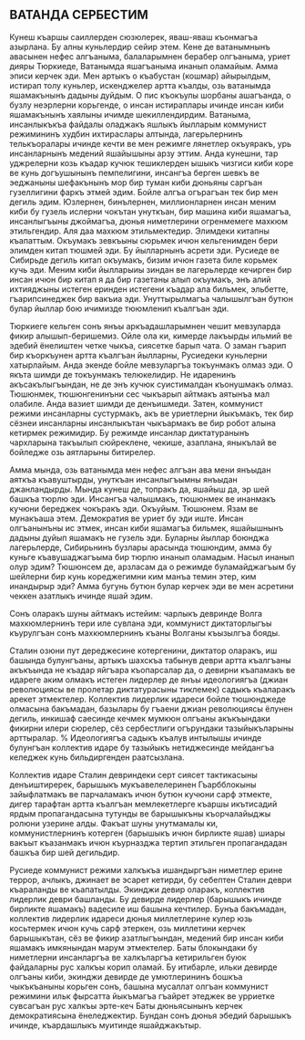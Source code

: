 ## ВАТАНДА СЕРБЕСТИМ
Кунеш къаршы саиллерден сюзюлерек, яваш-яваш къонмагъа азырлана.
Бу алны куньлердир сейир этем.
Кене де ватанымнынъ авасынен нефес алгъаныма, балаларымнен берабер олгъаныма, уриет дияры Тюркиеде, Ватанымда яшагъаныма инанып оламайым.
Амма эписи керчек эди.
Мен артыкъ о къабустан (кошмар) айырылдым,
истирап толу куньлер, искенджелер артта къалды, озь ватанымда яшамакънынъ дадыны дуйдым.
О пис къокъулы шорбаны ашагъанда, о бузлу неэрлерни корьгенде, о инсан истираплары ичинде инсан киби яшамакънынъ хаялыны ичимде шекиллендирдим.
Ватаныма, инсанлыкъкъа файдалы оладжакъ яшлыкъ йылларым коммунист режимининъ худбин ихтираслары алтында, лагерьлернинъ телькъоралары ичинде кечти ве мен режимге лянетлер окъуяракъ, урь инсанларнынъ медений яшайышыны арзу эттим.
Анда кунешни, тар уджрелерни козь къадар кучюк тешиклерден ышыкъ чизгиси киби коре ве кунь догъушынынъ пемпелигини, инсангъа берген шевкъ ве эеджаныны шефакънынъ мор бир туман киби дюньяны саргъан гузеллигини фаркъ этмей эдим.
Бойле алгъа огърагъан тек бир мен дегиль эдим.
Юзлернен, бинълернен, миллионларнен инсан меним киби бу гузель ислерни чокътан унуткъан, бир машина киби яшамагъа, инсанлыгъыны джоймагъа, дюнья ниметлерини огренмемеге махкюм этильгендир.
Аля даа махкюм этильмектедир.
Элимдеки китапны къапаттым.
Окъумакъ зевкъыны сюрьмек ичюн кельгенимден бери элимден китап тюшмей эди.
Бу йылларнынъ асрети эди.
Русиеде ве Сибирьде дегиль китап окъумакъ, бизим ичюн газета биле корьмек кучь эди.
Меним киби йылларыиы зиндан ве лагерьлерде кечирген бир инсан ичюн бир китап я да бир газетаны алып окъумакъ, энъ алий ихтияджыны истеген еринден истегени къадар ала бильмек, эльбетте, гъарипсинеджек бир вакъиа эди.
Унуттырылмагъа чалышылгъан бутюн булар йыллар бою ичимизде тююмленип къалгъан эди.

Тюркиеге кельген сонъ янъы аркъадашларымнен чешит мевзуларда фикир алышып-беришемиз.
Ойле ола ки, кимерде лакъырды ильмий ве эдебий ёнелиштен четке чыкъа, сиясетке барып чата.
О заман гъарип бир къоркъунен артта къалгъан йылларны, Русиедеки куньлерни хатырлайым.
Анда экенде бойле мевзуларгъа токъунмакъ олмаз эди.
О якъта шимди де токъунмакъ телюкелидир.
Не идаренинъ акъсакълыгъындан, не де энъ кучюк суистималдан къонушмакъ олмаз.
Тюшюнмек, тюшюнгенинъни сес чыкъарып айтмакъ аятынъа мал олабиле.
Анда вазиет шимди де денъишмеди.
Затен, коммунист режими инсанларны сустурмакъ, акъ ве уриетлерни йыкъмакъ, тек бир сёзнеи инсанларны инсанлыкътан чыкъармакъ ве бир робот алына кетирмек режимидир.
Бу режимде инсанлар диктатуранынъ чархларына такъылып сюйреклене, чекише, азаплана, яныкълай ве бойледже озь аятларыны битирелер.

Амма мында, озь ватанымда мен нефес алгъан ава мени янъыдан аяткъа къавуштырды, унуткъан инсанлыгъымны янъыдан джанландырды.
Мында кунеш де, топракъ да, яшайыш да, эр шей башкъа тюрлю эди.
Инсангъа чалышмакъ, тюшюнмек ве инанмакъ кучюни береджек чокъракъ эди.
Окъуйым.
Тюшюнем.
Язам ве мунакъаша этем.
Демократия ве уриет бу эди иште.
Инсан олгъанынъны ис этмек, инсан киби яшамагъа бильмек, яшайышнынъ дадыны дуйып яшамакъ не гузель эди.
Буларны йыллар боюнджа лагерьлерде, Сибирьнинъ бузлары арасында тюшюндим, амма бу куньге къавушаджагъыма бир тюрлю инанып оламадым.
Насыл инанып олур эдим?
Тюшюнсем де, арзласам да о режимде буламайджагъым бу шейлерни бир кунь кореджегимни ким манъа темин этер, ким инандырыр эди?
Амма бугунь бутюн булар керчек эди ве мен асретини чеккен азатлыкъ ичинде яшай эдим.

Сонъ оларакъ шуны айтмакъ истейим: чарлыкъ девринде Волга махкюмлернинъ тери иле сувлана эди, коммунист диктаторлыгъы къурулгъан сонъ махкюмлернинъ къаны Волганы къызылгъа бояды.

Сталин озюни пут дереджесине котергенини, диктатор оларакъ, иш башында булунгъаны, артыкъ шахскъа табынув деври артта къалгъаны акъкъында не къадар яйгъара къопарсалар да, о девирни къапамакъ ве идареге аким олмакъ истеген лидерлер де янъы идеологиягъа (джиан революциясы ве пролетар диктатурасыны тиклемек) садыкъ къаларакъ арекет этмектелер.
Коллектив лидерлик идареси бойле тюшюнджеде олмасына бакъмадан, базылары бу гъаени джиан революциясы ёлунен дегиль, инкишаф саесинде кечмек мумкюн олгъаны акъкъындаки фикирни илери сюрелер, сёз сербестлиги огърундаки тазыйыкъларыны арттыралар.
% Идеологиягъа садыкъ къалув интылышы ичинде булунгъан коллектив идаре бу тазыйыкъ нетиджесинде мейдангъа келеджек кунь бильдиргенден раатсызлана.

Коллектив идаре Сталин девриндеки серт сиясет тактикасыны денъиштиререк, барышыкъ мукъавелелеринен Гъарбблокыны зайыфлатмакъ ве парчаламакъ ичюн бутюн кучюни сарф этмекте, дигер тарафтан артта къалгъан мемлекетлерге къаршы икътисадий ярдым пропагандасына тутунды ве барышыкъны къорчалайыджы ролюни узерине алды.
Факъат шуны унутмамалы ки, коммунистлернинъ котерген (барышыкъ ичюн бирликте яшав) шиары вакъыт къазанмакъ ичюн къурназджа тертип этильген пропагандадан башкъа бир шей дегильдир.

Русиеде коммунист режими халкъкъа ишандыргъан ниметлер ерине террор, ачлыкъ, джинает ве эсарет кетирди, бу себептен Сталин деври къараланды ве къапатылды.
Экинджи девир оларакъ, коллектив лидерлик деври башланды.
Бу девирде лидерлер (барышыкъ ичинде бирликте яшамакъ) вадесиле иш башына кечтилер.
Бунъа бакъмадан, коллектив лидерлик идареси дюнья миллетлерине кулер юзь косьтермек ичюн кучь сарф этеркен, озь миллетини керчек барышыкътан, сёз ве фикир азатлыгъындан, медений бир инсан киби яшамакъ имкянындан марум этмектелер.
Баты блокындаки бу ниметлерни инсанларгъа ве халкъларгъа кетирильген буюк файдаларны рус халкъы корип оламай.
Бу итибарле, ильки девирде олгъаны киби, экинджи девирде де умютлерининъ бошкъа чыкъкъаныны корьген сонъ, башына мусаллат олгъан коммунист режимини ильк фырсатта йыкъмагъа гъайрет этеджек ве урриетке сувсагъан рус халкъы эрте-кеч Баты дюньясынынъ керчек демократиясына ёнеледжектир.
Бундан сонъ дюнья эбедий барышыкъ ичинде, къардашлыкъ муитинде яшайджакътыр.
